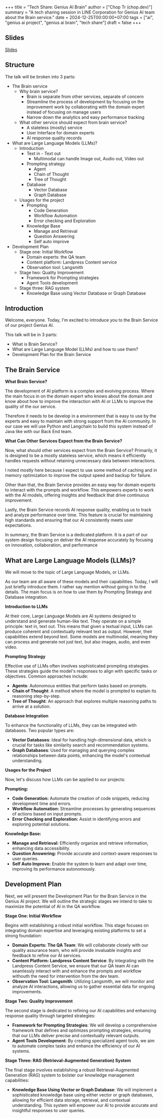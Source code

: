 +++
title = "Tech Share: Genius AI Brain"
author = ["Chop Tr (chop.dev)"]
summary = "A tech sharing session in LINE Corporation for Genius AI team about the Brain service."
date = 2024-12-25T00:00:00+07:00
tags = ["ai", "genius ai project", "genius ai brain", "tech share"]
draft = false
+++

## Slides

[Slides](/slides/tech-share--geninus-ai-brain/)

## Structure

The talk will be broken into 3 parts:

- The Brain service
    - Why brain service?
        - Brain is separate from other services, separate of concern
        - Streamline the process of development by focusing on the improvement
          work by collaborating with the domain expert instead of focusing on
          manage users
        - Narrow down the analytics and easy performance tracking
    - What other service should expect from brain service?
        - A stateless (mostly) service
        - User Interface for domain experts
        - AI response quality records
- What are Large Language Models (LLMs)?
    - Introduction
        - Text in - Text out
            - Multimodal can handle Image out, Audio out, Video out
        - Prompting strategy
            - Agent
            - Chain of Thought
            - Tree of Thought
        - Database
            - Vector Database
            - Graph Database
    - Usages for the project
        - Prompting
            - Code Generation
            - Workflow Automation
            - Error checking and Exploration
        - Knowledge Base
            - Manage and Retrieval
            - Question Answering
            - Self auto improve
- Development Plan
    - Stage one: Initial Workflow
        - Domain experts: the QA team
        - Content platform: Landpress Content service
        - Observation tool: Langsmith
    - Stage two: Quality Improvement
        - Framework for Prompting strategies
        - Agent Tools development
    - Stage three: RAG system
        - Knowledge Base using Vector Database or Graph Database

## Introduction

Welcome, everyone. Today, I'm excited to introduce you to the Brain Service of
our project Genius AI.

This talk will be in 3 parts:

- What is Brain Service?
- What are Large Language Model (LLMs) and how to use them?
- Development Plan for the Brain Service

## The Brain Service

**What Brain Service?**

The development of AI platform is a complex and evolving process. Where the
main focus in on the domain expert who knows about the domain and know about
how to improve the interaction with AI or LLMs to improve the quality of the
our service.

Therefore it needs to be develop in a environment that is easy to use by the
experts and easy to maintain with strong support from the AI community. In our
case we will use Python and Langchain to build this system instead of Java like
with our Back End team.

**What Can Other Services Expect from the Brain Service?**

Now, what should other services expect from the Brain Service? Primarily, it is
designed to be a mostly stateless service, which means it efficiently handles
requests without retaining unnecessary data between interactions.

I noted mostly here because I expect to use some method of caching and in
memory optimization to improve the output speed and backup for failure.

Other than that, the Brain Service provides an easy way for domain experts to
interact with the prompts and workflow. This empowers experts to work with the
AI models, offering insights and feedback that drive continuous improvement.

Lastly, the Brain Service records AI response quality, enabling us to track and
analyze performance over time. This feature is crucial for maintaining high
standards and ensuring that our AI consistently meets user expectations.

In summary, the Brain Service is a dedicated platform. It is a part of our
system design focusing on deliver the AI response accurately by focusing on
innovation, collaboration, and performance

## What are Large Language Models (LLMs)?

We will move to the topic of Large Language Models, or LLMs.

As our team are all aware of these models and their capabilities. Today, I will
just briefly introduce them. I rather say mention without going in to the
details. The main focus is on how to use them by Prompting Strategy and
Database integration.

**Introduction to LLMs**

At their core, Large Language Models are AI systems designed to understand and
generate human-like text. They operate on a simple principle: text in, text
out. This means that given a textual input, LLMs can produce coherent and
contextually relevant text as output. However, their capabilities extend beyond
text. Some models are multimodal, meaning they can process and generate not
just text, but also images, audio, and even video.

**Prompting Strategy**

Effective use of LLMs often involves sophisticated prompting strategies. These
strategies guide the model's responses to align with specific tasks or
objectives. Common approaches include:

- **Agents**: Autonomous entities that perform tasks based on prompts.
- **Chain of Thought**: A method where the model is prompted to explain its
  reasoning step-by-step.
- **Tree of Thought**: An approach that explores multiple reasoning paths to
  arrive at a solution.

**Database Integration**

To enhance the functionality of LLMs, they can be integrated with databases.
Two popular types are:

- **Vector Databases**: Ideal for handling high-dimensional data, which is
  crucial for tasks like similarity search and recommendation systems.
- **Graph Databases**: Used for managing and querying complex relationships
  between data points, enhancing the model's contextual understanding.

**Usages for the Project**

Now, let's discuss how LLMs can be applied to our projects:

**Prompting:**

- **Code Generation:** Automate the creation of code snippets, reducing
  development time and errors.
- **Workflow Automation:** Streamline processes by generating sequences of
  actions based on input prompts.
- **Error Checking and Exploration:** Assist in identifying errors and
  exploring potential solutions.

**Knowledge Base:**

- **Manage and Retrieval:** Efficiently organize and retrieve information,
  enhancing data accessibility.
- **Question Answering:** Provide accurate and context-aware responses to user
  queries.
- **Self Auto Improve:** Enable the system to learn and adapt over time,
  improving its performance autonomously.

## Development Plan

Next, we will present the Development Plan for the Brain Service in the Genius
AI project. We will outline the strategic stages we intend to take to maximize
the potential of AI in the QA workflow.

**Stage One: Initial Workflow**

Begins with establishing a robust initial workflow. This stage focuses on
integrating domain expertise and leveraging existing platforms to set a strong
foundation:

- **Domain Experts: The QA Team**: We will collaborate closely with our quality
  assurance team, who will provide invaluable insights and feedback to refine our
  AI services.
- **Content Platform: Landpress Content Service**: By integrating with the
  Landpress Content Service, we ensure that our QA team AI can seamlessly
  interact with and enhance the prompts and workflow withouth the need for
  intervention from the dev team.
- **Observation Tool: Langsmith**: Utilizing Langsmith, we will monitor and
  analyze AI interactions, allowing us to gather essential data for ongoing
  improvements.

**Stage Two: Quality Improvement**

The second stage is dedicated to refining our AI capabilities and enhancing
response quality through targeted strategies:

- **Framework for Prompting Strategies**: We will develop a comprehensive
  framework that defines and optimizes prompting strategies, ensuring that our
  LLMs deliver precise and contextually relevant outputs.
- **Agent Tools Development**: By creating specialized agent tools, we aim to
  automate complex tasks and enhance the efficiency of our AI systems.

**Stage Three: RAG (Retrieval-Augmented Generation) System**

The final stage involves establishing a robust Retrieval-Augmented Generation
(RAG) system to bolster our knowledge management capabilities:

- **Knowledge Base Using Vector or Graph Database**: We will implement a
  sophisticated knowledge base using either vector or graph databases, allowing
  for efficient data storage, retrieval, and contextual understanding. This
  system will empower our AI to provide accurate and insightful responses to user
  queries.

